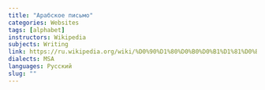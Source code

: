 ```yaml
---
title: "Арабское письмо"
categories: Websites
tags: [alphabet]
instructors: Wikipedia
subjects: Writing
link: https://ru.wikipedia.org/wiki/%D0%90%D1%80%D0%B0%D0%B1%D1%81%D0%BA%D0%BE%D0%B5_%D0%BF%D0%B8%D1%81%D1%8C%D0%BC%D0%BE
dialects: MSA
languages: Русский
slug: ""
---
```

